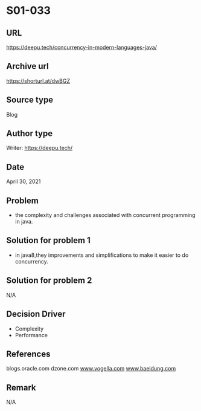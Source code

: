 # S01-033

## URL
https://deepu.tech/concurrency-in-modern-languages-java/

## Archive url
https://shorturl.at/dwBGZ

## Source type
Blog

## Author type
Writer:
https://deepu.tech/

## Date
April 30, 2021


## Problem
- the complexity and challenges associated with concurrent programming in java.


## Solution for problem 1
- in java8,they improvements and simplifications to make it easier to do concurrency.


## Solution for problem 2
N/A

## Decision Driver
- Complexity
- Performance


## References 
blogs.oracle.com
dzone.com
www.vogella.com
www.baeldung.com


## Remark
N/A


